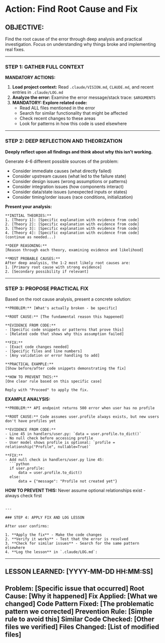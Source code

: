 # Action: Find Root Cause and Fix

## OBJECTIVE:

Find the root cause of the error through deep analysis and practical investigation. Focus on understanding why things broke and implementing real fixes.

---

### STEP 1: GATHER FULL CONTEXT

**MANDATORY ACTIONS:**
1. **Load project context:** Read `.claude/VISION.md`, `CLAUDE.md`, and recent entries in `.claude/LOG.md`
2. **Analyze the error:** Examine the error message/stack trace: `$ARGUMENTS`
3. **MANDATORY: Explore related code:**
   - Read ALL files mentioned in the error
   - Search for similar functionality that might be affected
   - Check recent changes to these areas
   - Look for patterns in how this code is used elsewhere

---

### STEP 2: DEEP REFLECTION AND THEORIZATION

**Deeply reflect upon all findings and think about why this isn't working.**

Generate 4-6 different possible sources of the problem:
- Consider immediate causes (what directly failed)
- Consider upstream causes (what led to the failure state)
- Consider design issues (wrong assumptions or patterns)
- Consider integration issues (how components interact)
- Consider data/state issues (unexpected inputs or states)
- Consider timing/order issues (race conditions, initialization)

**Present your analysis:**
```
**INITIAL THEORIES:**
1. [Theory 1]: [Specific explanation with evidence from code]
2. [Theory 2]: [Specific explanation with evidence from code]
3. [Theory 3]: [Specific explanation with evidence from code]
4. [Theory 4]: [Specific explanation with evidence from code]
(continue as needed...)

**DEEP REASONING:**
[Reason through each theory, examining evidence and likelihood]

**MOST PROBABLE CAUSES:**
After deep analysis, the 1-2 most likely root causes are:
1. [Primary root cause with strong evidence]
2. [Secondary possibility if relevant]
```

---

### STEP 3: PROPOSE PRACTICAL FIX

Based on the root cause analysis, present a concrete solution:

```
**PROBLEM:** [What's actually broken - be specific]

**ROOT CAUSE:** [The fundamental reason this happened]

**EVIDENCE FROM CODE:**
- [Specific code snippets or patterns that prove this]
- [Related code that shows why this assumption failed]

**FIX:** 
- [Exact code changes needed]
- [Specific files and line numbers]
- [Any validation or error handling to add]

**PRACTICAL EXAMPLE:**
[Show before/after code snippets demonstrating the fix]

**HOW TO PREVENT THIS:**
[One clear rule based on this specific case]

Reply with "Proceed" to apply the fix.
```

**EXAMPLE ANALYSIS:**

```
**PROBLEM:** API endpoint returns 500 error when user has no profile

**ROOT CAUSE:** Code assumes user.profile always exists, but new users don't have profiles yet

**EVIDENCE FROM CODE:**
- Line 45 in handlers/user.py: `data = user.profile.to_dict()` 
- No null check before accessing profile
- User model shows profile is optional: `profile = relationship("Profile", nullable=True)`

**FIX:**
- Add null check in handlers/user.py line 45:
  ```python
  if user.profile:
      data = user.profile.to_dict()
  else:
      data = {"message": "Profile not created yet"}
  ```

**HOW TO PREVENT THIS:**
Never assume optional relationships exist - always check first
```

---

### STEP 4: APPLY FIX AND LOG LESSON

After user confirms:

1. **Apply the fix** - Make the code changes
2. **Verify it works** - Test that the error is resolved
3. **Check for similar issues** - Search for the same pattern elsewhere
4. **Log the lesson** in `.claude/LOG.md`:

```
---
## LESSON LEARNED: [YYYY-MM-DD HH:MM:SS]
**Problem:** [Specific issue that occurred]
**Root Cause:** [Why it happened]
**Fix Applied:** [What we changed]
**Code Pattern Fixed:** [The problematic pattern we corrected]
**Prevention Rule:** [Simple rule to avoid this]
**Similar Code Checked:** [Other files we verified]
**Files Changed:** [List of modified files]
---
```